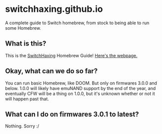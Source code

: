 # switchhaxing.github.io
A complete guide to Switch homebrew, from stock to being able to run some Homebrew.

## What is this?

This is the [SwitchHaxing](https://reddit.com/r/switchhaxing) Homebrew Guide! [Here's the webpage.](https://switchhaxing.github.io)

## Okay, what can we do so far?

You can run basic Homebrew, like DOOM. But only on firmwares 3.0.0 and below.
1.0.0 will likely have emuNAND support by the end of the year, and eventually CFW will be a thing on 1.0.0, but it's unknown whether or not it will happen past that.

## What can I do on firmwares 3.0.1 to latest?

Nothing. Sorry :/
